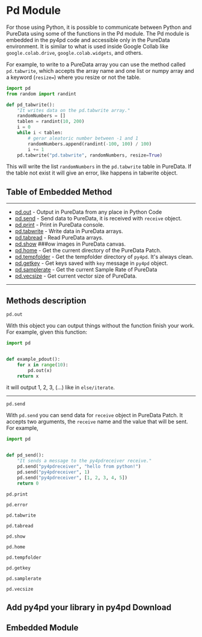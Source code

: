# Pd Module

For those using Python, it is possible to communicate between Python and PureData using some of the functions in the Pd module. The Pd module is embedded in the py4pd code and accessible only in the PureData environment. It is similar to what is used inside Google Collab like `google.colab.drive`, `google.colab.widgets`, and others.

For example, to write to a PureData array you can use the method called `pd.tabwrite`, which accepts the array name and one list or numpy array and a keyword (`resize=`) where you resize or not the table. 

``` Python
import pd
from random import randint

def pd_tabwrite():
    "It writes data on the pd.tabwrite array."
    randomNumbers = []
    tablen = randint(10, 200)
    i = 0
    while i < tablen:
        # gerar aleatoric number between -1 and 1
        randomNumbers.append(randint(-100, 100) / 100)
        i += 1
    pd.tabwrite("pd.tabwrite", randomNumbers, resize=True)

```

This will write the list `randomNumbers` in the `pd.tabwrite` table in PureData. If the table not exist it will give an error, like happens in tabwrite object.



## Table of Embedded Method

--------------------------- 
* [pd.out](##pd.out) - Output in PureData from any place in Python Code 
* [pd.send](##pd.send) - Send data to PureData, it is received with `receive` object.
* [pd.print](##pd.print) - Print in PureData console.
* [pd.tabwrite](##pd.tabwrite) - Write data in PureData arrays.
* [pd.tabread](##pd.tabread) - Read PureData arrays.
* [pd.show](##pd.to) ###ow images in PureData canvas.
* [pd.home](##pd.home) - Get the current directory of the PureData Patch.
* [pd.tempfolder](##pd.tempfolder) - Get the tempfolder directory of `py4pd`. It's always clean.
* [pd.getkey](##pd.getkey) - Get keys saved with `key` message in `py4pd` object.
* [pd.samplerate](##pd.samplerate) - Get the current Sample Rate of PureData
* [pd.vecsize](##pd.vecsize) - Get current vector size of PureData.
-------------------------

## Methods description

`pd.out` 

With this object you can output things without the function finish your work. For example, given this function:

``` Python
import pd


def example_pdout():
    for x in range(10):
    	pd.out(x)
    return x
```
it will output 1, 2, 3, (...) like in `else/iterate`. 

---------------------------

 `pd.send` 

With `pd.send` you can send data for `receive` object in PureData Patch. It accepts two arguments, the `receive` name and the value that will be sent. For example, 
``` python
import pd


def pd_send():
    "It sends a message to the py4pdreceiver receive."	
	pd.send("py4pdreceiver", "hello from python!")
	pd.send("py4pdreceiver", 1)
	pd.send("py4pdreceiver", [1, 2, 3, 4, 5])
	return 0

```

 `pd.print` 


 `pd.error` 

 `pd.tabwrite` 

 `pd.tabread`
 
 `pd.show`

 `pd.home`

 `pd.tempfolder`

 `pd.getkey`
    
 `pd.samplerate`

 `pd.vecsize`






## Add py4pd your library in py4pd Download

## Embedded Module

